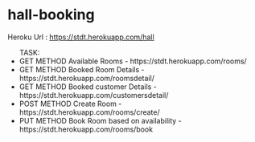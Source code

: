 # hall-booking

Heroku Url : https://stdt.herokuapp.com/hall
<br>

<ul>
TASK: 
<li>
    GET METHOD
    Available Rooms   -  
    https://stdt.herokuapp.com/rooms/
</li>
<li>
    GET METHOD
    Booked Room Details   -  
    https://stdt.herokuapp.com/roomsdetail/
</li>
<li>
    GET METHOD
    Booked customer Details   -  
    https://stdt.herokuapp.com/customersdetail/
</li>
<li>
    POST METHOD
    Create Room  -  
    https://stdt.herokuapp.com/rooms/create/   
</li>
<li>
    PUT METHOD
    Book Room based on availability  -  
    https://stdt.herokuapp.com/rooms/book
</li>
</ul>
